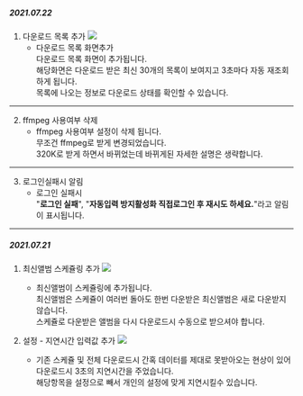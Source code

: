 ##### 2021.07.22
1. 다운로드 목록 추가
![](https://cdn.discordapp.com/attachments/621288921493667872/867756513421557770/unknown.png)
    + 다운로드 목록 화면추가  
    다운로드 목록 화면이 추가됩니다.  
    해당화면은 다운로드 받은 최신 30개의 목록이 보여지고 3초마다 자동 재조회 하게 됩니다.  
    목록에 나오는 정보로 다운로드 상태를 확인할 수 있습니다.  
***
2. ffmpeg 사용여부 삭제
     + ffmpeg 사용여부 설정이 삭제 됩니다.  
    무조건 ffmpeg로 받게 변경되었습니다.  
    320K로 받게 하면서 바뀌었는데 바뀌게된 자세한 설명은 생략합니다.  
***
3. 로그인실패시 알림
    + 로그인 실패시  
    "**로그인 실패**", "**자동입력 방지활성화 직접로그인 후 재시도 하세요.**"라고 알림이 표시됩니다.

***
##### 2021.07.21
1. 최신앨범 스케쥴링 추가
![](https://cdn.discordapp.com/attachments/621288921493667872/867415302882197514/unknown.png)
    + 최신앨범이 스케쥴링에 추가됩니다.  
    최신앨범은 스케쥴이 여러번 돌아도 한번 다운받은 최신앨범은 새로 다운받지 않습니다.  
    스케쥴로 다운받은 앨범을 다시 다운로드시 수동으로 받으셔야 합니다.

2. 설정 - 지연시간 입력값 추가
![](https://cdn.discordapp.com/attachments/621288921493667872/867416602743537694/unknown.png)  
    + 기존 스케쥴 및 전체 다운로드시 간혹 데이터를 제대로 못받아오는 현상이 있어 다운로드시 3초의 지연시간을 주었습니다.  
    해당항목을 설정으로 빼서 개인의 설정에 맞게 지연시킬수 있습니다.


